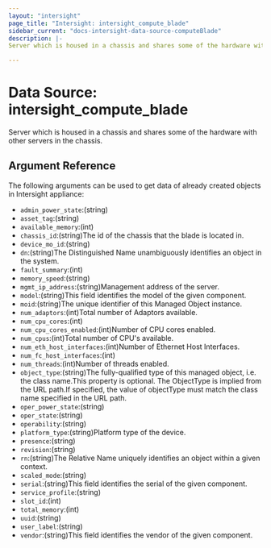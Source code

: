 ```yaml
---
layout: "intersight"
page_title: "Intersight: intersight_compute_blade"
sidebar_current: "docs-intersight-data-source-computeBlade"
description: |-
Server which is housed in a chassis and shares some of the hardware with other servers in the chassis.

---
```


# Data Source: intersight_compute_blade
Server which is housed in a chassis and shares some of the hardware with other servers in the chassis.

## Argument Reference
The following arguments can be used to get data of already created objects in Intersight appliance:
* `admin_power_state`:(string)
* `asset_tag`:(string)
* `available_memory`:(int)
* `chassis_id`:(string)The id of the chassis that the blade is located in.
* `device_mo_id`:(string)
* `dn`:(string)The Distinguished Name unambiguously identifies an object in the system.
* `fault_summary`:(int)
* `memory_speed`:(string)
* `mgmt_ip_address`:(string)Management address of the server.
* `model`:(string)This field identifies the model of the given component.
* `moid`:(string)The unique identifier of this Managed Object instance.
* `num_adaptors`:(int)Total number of Adaptors available.
* `num_cpu_cores`:(int)
* `num_cpu_cores_enabled`:(int)Number of CPU cores enabled.
* `num_cpus`:(int)Total number of CPU's available.
* `num_eth_host_interfaces`:(int)Number of Ethernet Host Interfaces.
* `num_fc_host_interfaces`:(int)
* `num_threads`:(int)Number of threads enabled.
* `object_type`:(string)The fully-qualified type of this managed object, i.e. the class name.This property is optional. The ObjectType is implied from the URL path.If specified, the value of objectType must match the class name specified in the URL path.
* `oper_power_state`:(string)
* `oper_state`:(string)
* `operability`:(string)
* `platform_type`:(string)Platform type of the device.
* `presence`:(string)
* `revision`:(string)
* `rn`:(string)The Relative Name uniquely identifies an object within a given context.
* `scaled_mode`:(string)
* `serial`:(string)This field identifies the serial of the given component.
* `service_profile`:(string)
* `slot_id`:(int)
* `total_memory`:(int)
* `uuid`:(string)
* `user_label`:(string)
* `vendor`:(string)This field identifies the vendor of the given component.
